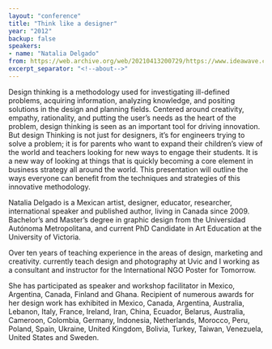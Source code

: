 ```yaml
---
layout: "conference"
title: "Think like a designer"
year: "2012"
backup: false
speakers:
- name: "Natalia Delgado"
from: https://web.archive.org/web/20210413200729/https://www.ideawave.ca/2012-conference/think-like-a-designer
excerpt_separator: "<!--about-->"
---
```


Design thinking is a methodology used for investigating ill-defined problems,
acquiring information, analyzing knowledge, and positing solutions in the
design and planning fields. Centered around creativity, empathy, rationality,
and putting the user’s needs as the heart of the problem, design thinking is
seen as an important tool for driving innovation. But design Thinking is not
just for designers, it’s for engineers trying to solve a problem; it is for
parents who want to expand their children’s view of the world and teachers
looking for new ways to engage their students. It is a new way of looking at
things that is quickly becoming a core element in business strategy all around
the world. This presentation will outline the ways everyone can benefit from
the techniques and strategies of this innovative methodology.

<!--about-->

Natalia Delgado is a Mexican artist, designer, educator, researcher,
international speaker and published author, living in Canada since 2009.
Bachelor’s and Master’s degree in graphic design from the Universidad Autónoma
Metropolitana, and current PhD Candidate in Art Education at the University of
Victoria.  

Over ten years of teaching experience in the areas of design, marketing and
creativity. currently teach design and photography at Uvic and I working as a
consultant and instructor for the International NGO Poster for Tomorrow.  

She has participated as speaker and workshop facilitator in Mexico, Argentina,
Canada, Finland and Ghana. Recipient of numerous awards for her design work
has exhibited in Mexico, Canada, Argentina, Australia, Lebanon, Italy, France,
Ireland, Iran, China, Ecuador, Belarus, Australia, Cameroon, Colombia,
Germany, Indonesia, Netherlands, Morocco, Peru, Poland, Spain, Ukraine, United
Kingdom, Bolivia, Turkey, Taiwan, Venezuela, United States and Sweden.
